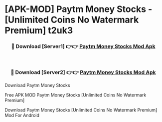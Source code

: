 # [APK-MOD] Paytm Money  Stocks - [Unlimited Coins No Watermark Premium] t2uk3



<div align="center">
<h3>🔴 Download [Server1] 👉👉 <a href="https://momento.my/?title=Paytm_Money__Stocks">Paytm Money  Stocks Mod Apk</a></h3><br>

<h3>🔴 Download [Server2] 👉👉 <a href="https://momento.my/?title=Paytm_Money__Stocks">Paytm Money  Stocks Mod Apk</a></h3>
</div>



Download Paytm Money  Stocks 

Free APK MOD Paytm Money  Stocks [Unlimited Coins No Watermark Premium]

Download Paytm Money  Stocks [Unlimited Coins No Watermark Premium] Mod For Android
